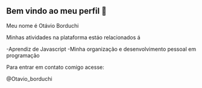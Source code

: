 ## Bem vindo ao meu perfil 🖤

 Meu nome é Otávio Borduchi

 Minhas atividades na plataforma estáo relacionados á

 -Aprendiz de Javascript
 -Minha organização e desenvolvimento pessoal em programação 

 Para entrar em contato comigo acesse:

 @Otavio_borduchi
 
